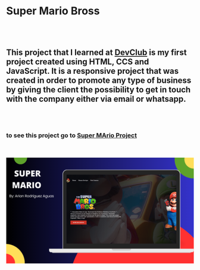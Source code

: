 <h1>Super Mario Bross</h1>
<br>
<br>
<h2>This project that I learned at <a href="https://rodofomori.com.br/devclub">DevClub</a> is my first project created using HTML, CCS and JavaScript. It is a responsive project that was created in order to promote any type of business by giving the client the possibility to get in touch with the company either via email or whatsapp.</h2>
<br>
<br>
<h3>to see this project go to <a href="https://plumbersbross.netlify.app">Super MArio Project</a> </h3>
<br>
<br>
<img src="https://github.com/Arianrodriguezaguas/mariobross/blob/master/assets/img/SUPER%20MARIO%20BROSS.png?raw=true">
